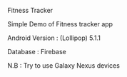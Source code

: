 Fitness Tracker

Simple Demo of Fitness tracker app

Android Version : (Lollipop) 5.1.1

Database : Firebase

N.B : Try to use Galaxy Nexus devices
